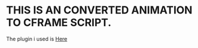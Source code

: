 # THIS IS AN CONVERTED ANIMATION TO CFRAME SCRIPT.

The plugin i used is [Here](https://create.roblox.com/store/asset/15385577079/CFrame-Converter)
